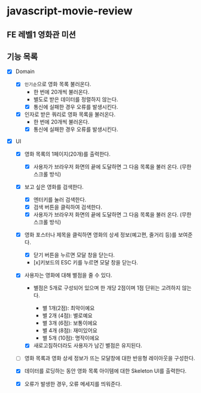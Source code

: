 # javascript-movie-review

## FE 레벨1 영화관 미션

## 기능 목록

- [x] Domain

  - [x] `인기순`으로 영화 목록 불러온다.
    - 한 번에 20개씩 불러온다.
    - 별도로 받은 데이터를 정렬하지 않는다.
    - [x] 통신에 실패한 경우 오류를 발생시킨다.
  - [x] 인자로 받은 쿼리로 영화 목록을 불러온다.
    - 한 번에 20개씩 불러온다.
    - [x] 통신에 실패한 경우 오류를 발생시킨다.

- [x] UI

  - [x] 영화 목록의 1페이지(20개)를 출력한다.

    - [x] 사용자가 브라우저 화면의 끝에 도달하면 그 다음 목록을 불러 온다. (무한 스크롤 방식)

  - [x] 보고 싶은 영화를 검색한다.

    - [x] 엔터키를 눌러 검색한다.
    - [x] 검색 버튼을 클릭하여 검색한다.
    - [x] 사용자가 브라우저 화면의 끝에 도달하면 그 다음 목록을 불러 온다. (무한 스크롤 방식)

  - [x] 영화 포스터나 제목을 클릭하면 영화의 상세 정보(예고편, 줄거리 등)를 보여준다.

    - [x] 닫기 버튼을 누르면 모달 창을 닫는다.
    - [x]키보드의 ESC 키를 누르면 모달 창을 닫는다.

  - [x] 사용자는 영화에 대해 별점을 줄 수 있다.

    - 별점은 5개로 구성되어 있으며 한 개당 2점이며 1점 단위는 고려하지 않는다.

      - 별 1개(2점): 최악이예요
      - 별 2개 (4점): 별로예요
      - 별 3개 (6점): 보통이에요
      - 별 4개 (8점): 재미있어요
      - 별 5개 (10점): 명작이에요

    - [x] 새로고침하더라도 사용자가 남긴 별점은 유지된다.

  - [ ] 영화 목록과 영화 상세 정보가 뜨는 모달창에 대한 반응형 레이아웃을 구성한다.
  - [x] 데이터를 로딩하는 동안 영화 목록 아이템에 대한 Skeleton UI를 출력한다.
  - [x] 오류가 발생한 경우, 오류 메세지를 띄워준다.
